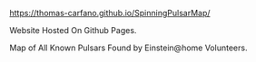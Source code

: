 https://thomas-carfano.github.io/SpinningPulsarMap/

Website Hosted On Github Pages. 

Map of All Known Pulsars Found by Einstein@home Volunteers.
